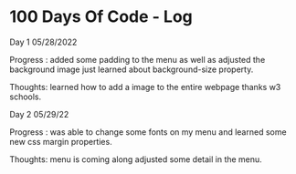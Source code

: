 # 100 Days Of Code - Log

Day 1   05/28/2022

Progress : added some padding to the menu as well as adjusted the background image just 
learned about background-size property.


Thoughts:
 learned how to add a image to the entire webpage thanks w3 schools.


Day 2  05/29/22

Progress : was able to change some fonts on my menu and learned some
new css margin properties.

Thoughts:
menu is coming along adjusted some detail in the menu.
